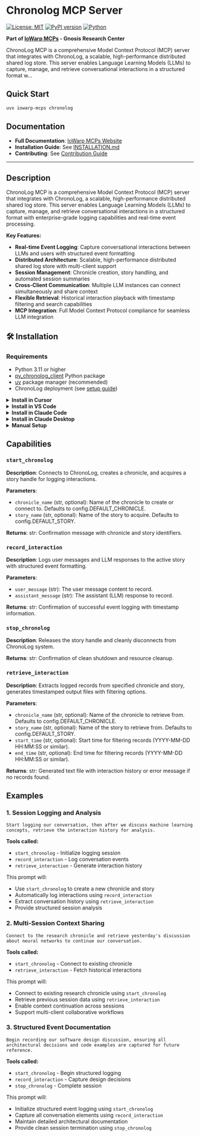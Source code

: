 # Chronolog MCP Server

[![License: MIT](https://img.shields.io/badge/License-MIT-yellow.svg)](https://opensource.org/licenses/MIT)
[![PyPI version](https://img.shields.io/pypi/v/chronolog-mcp.svg)](https://pypi.org/project/chronolog-mcp/)
[![Python](https://img.shields.io/badge/Python-3.10%2B-blue)](https://www.python.org/)

**Part of [IoWarp MCPs](https://iowarp.github.io/iowarp-mcps/) - Gnosis Research Center**

ChronoLog MCP is a comprehensive Model Context Protocol (MCP) server that integrates with ChronoLog, a scalable, high-performance distributed shared log store. This server enables Language Learning Models (LLMs) to capture, manage, and retrieve conversational interactions in a structured format w...

## Quick Start

```bash
uvx iowarp-mcps chronolog
```

## Documentation

- **Full Documentation**: [IoWarp MCPs Website](https://iowarp.github.io/iowarp-mcps/)
- **Installation Guide**: See [INSTALLATION.md](../../../CLAUDE.md#setup--installation)
- **Contributing**: See [Contribution Guide](https://github.com/iowarp/iowarp-mcps/wiki/Contribution)

---

## Description

ChronoLog MCP is a comprehensive Model Context Protocol (MCP) server that integrates with ChronoLog, a scalable, high-performance distributed shared log store. This server enables Language Learning Models (LLMs) to capture, manage, and retrieve conversational interactions in a structured format with enterprise-grade logging capabilities and real-time event processing.

**Key Features:**
- **Real-time Event Logging**: Capture conversational interactions between LLMs and users with structured event formatting
- **Distributed Architecture**: Scalable, high-performance distributed shared log store with multi-client support
- **Session Management**: Chronicle creation, story handling, and automated session summaries
- **Cross-Client Communication**: Multiple LLM instances can connect simultaneously and share context
- **Flexible Retrieval**: Historical interaction playback with timestamp filtering and search capabilities
- **MCP Integration**: Full Model Context Protocol compliance for seamless LLM integration


## 🛠️ Installation

### Requirements

- Python 3.11 or higher
- [py_chronolog_client](https://github.com/grc-iit/ChronoLog) Python package
- [uv](https://docs.astral.sh/uv/) package manager (recommended)
- ChronoLog deployment (see [setup guide](https://github.com/iowarp/iowarp-mcps/blob/main/Chronolog/docs/Chronolog_setup.md))

<details>
<summary><b>Install in Cursor</b></summary>

Go to: `Settings` -> `Cursor Settings` -> `MCP` -> `Add new global MCP server`

Pasting the following configuration into your Cursor `~/.cursor/mcp.json` file is the recommended approach. You may also install in a specific project by creating `.cursor/mcp.json` in your project folder. See [Cursor MCP docs](https://docs.cursor.com/context/model-context-protocol) for more info.

```json
{
  "mcpServers": {
    "chronolog-mcp": {
      "command": "uvx",
      "args": ["iowarp-mcps", "chronolog"]
    }
  }
}
```

</details>

<details>
<summary><b>Install in VS Code</b></summary>

Add this to your VS Code MCP config file. See [VS Code MCP docs](https://code.visualstudio.com/docs/copilot/chat/mcp-servers) for more info.

```json
"mcp": {
  "servers": {
    "chronolog-mcp": {
      "type": "stdio",
      "command": "uvx",
      "args": ["iowarp-mcps", "chronolog"]
    }
  }
}
```

</details>

<details>
<summary><b>Install in Claude Code</b></summary>

Run this command. See [Claude Code MCP docs](https://docs.anthropic.com/en/docs/agents-and-tools/claude-code/tutorials#set-up-model-context-protocol-mcp) for more info.

```sh
claude mcp add chronolog-mcp -- uvx iowarp-mcps chronolog
```

</details>

<details>
<summary><b>Install in Claude Desktop</b></summary>

Add this to your Claude Desktop `claude_desktop_config.json` file. See [Claude Desktop MCP docs](https://modelcontextprotocol.io/quickstart/user) for more info.

```json
{
  "mcpServers": {
    "chronolog-mcp": {
      "command": "uvx",
      "args": ["iowarp-mcps", "chronolog"]
    }
  }
}
```

</details>

<details>
<summary><b>Manual Setup</b></summary>

**Linux/macOS:**
```bash
CLONE_DIR=$(pwd)
git clone https://github.com/iowarp/iowarp-mcps.git
uv --directory=$CLONE_DIR/iowarp-mcps/iowarp_mcp_servers/chronolog run chronolog-mcp --help
```

**Windows CMD:**
```cmd
set CLONE_DIR=%cd%
git clone https://github.com/iowarp/iowarp-mcps.git
uv --directory=%CLONE_DIR%\iowarp-mcps\iowarp_mcp_servers\chronolog run chronolog-mcp --help
```

**Windows PowerShell:**
```powershell
$env:CLONE_DIR=$PWD
git clone https://github.com/iowarp/iowarp-mcps.git
uv --directory=$env:CLONE_DIR\iowarp-mcps\iowarp_mcp_servers\chronolog run chronolog-mcp --help
```

</details>

## Capabilities

### `start_chronolog`
**Description**: Connects to ChronoLog, creates a chronicle, and acquires a story handle for logging interactions.

**Parameters**:
- `chronicle_name` (str, optional): Name of the chronicle to create or connect to. Defaults to config.DEFAULT_CHRONICLE.
- `story_name` (str, optional): Name of the story to acquire. Defaults to config.DEFAULT_STORY.

**Returns**: str: Confirmation message with chronicle and story identifiers.

### `record_interaction`
**Description**: Logs user messages and LLM responses to the active story with structured event formatting.

**Parameters**:
- `user_message` (str): The user message content to record.
- `assistant_message` (str): The assistant (LLM) response to record.

**Returns**: str: Confirmation of successful event logging with timestamp information.

### `stop_chronolog`
**Description**: Releases the story handle and cleanly disconnects from ChronoLog system.

**Returns**: str: Confirmation of clean shutdown and resource cleanup.

### `retrieve_interaction`
**Description**: Extracts logged records from specified chronicle and story, generates timestamped output files with filtering options.

**Parameters**:
- `chronicle_name` (str, optional): Name of the chronicle to retrieve from. Defaults to config.DEFAULT_CHRONICLE.
- `story_name` (str, optional): Name of the story to retrieve from. Defaults to config.DEFAULT_STORY.
- `start_time` (str, optional): Start time for filtering records (YYYY-MM-DD HH:MM:SS or similar).
- `end_time` (str, optional): End time for filtering records (YYYY-MM-DD HH:MM:SS or similar).

**Returns**: str: Generated text file with interaction history or error message if no records found.
## Examples

### 1. Session Logging and Analysis
```
Start logging our conversation, then after we discuss machine learning concepts, retrieve the interaction history for analysis.
```

**Tools called:**
- `start_chronolog` - Initialize logging session
- `record_interaction` - Log conversation events  
- `retrieve_interaction` - Generate interaction history

This prompt will:
- Use `start_chronolog` to create a new chronicle and story
- Automatically log interactions using `record_interaction`
- Extract conversation history using `retrieve_interaction`
- Provide structured session analysis

### 2. Multi-Session Context Sharing
```
Connect to the research chronicle and retrieve yesterday's discussion about neural networks to continue our conversation.
```

**Tools called:**
- `start_chronolog` - Connect to existing chronicle
- `retrieve_interaction` - Fetch historical interactions

This prompt will:
- Connect to existing research chronicle using `start_chronolog`
- Retrieve previous session data using `retrieve_interaction`
- Enable context continuation across sessions
- Support multi-client collaborative workflows

### 3. Structured Event Documentation
```
Begin recording our software design discussion, ensuring all architectural decisions and code examples are captured for future reference.
```

**Tools called:**
- `start_chronolog` - Begin structured logging
- `record_interaction` - Capture design decisions
- `stop_chronolog` - Complete session

This prompt will:
- Initialize structured event logging using `start_chronolog`
- Capture all conversation elements using `record_interaction`
- Maintain detailed architectural documentation
- Provide clean session termination using `stop_chronolog`

